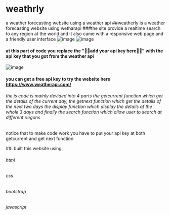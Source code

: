 # weathrly
a weather forecasting website using a weather api 
##weatherly is a weather forecasting website using wetharapi
###the site provide a realtime search to any region at the world and it also came with a responsive web page and a friendly user interface
![image](https://user-images.githubusercontent.com/103288130/196002076-dbf986f6-ef0b-4a04-821f-307439f3a566.png)
![image](https://user-images.githubusercontent.com/103288130/196002120-3ba22a15-fb56-4f73-89d0-4c405106b421.png)



#### at this part of code you replace the "🔴🔴add your api key here🔴🔴" with the api key that you got from the weather api

![image](https://user-images.githubusercontent.com/103288130/196002032-832958b8-817d-4861-84a2-74f3fcd7f918.png)

#### you can get a free api key to try the website here https://www.weatherapi.com/

###### the js code is mainly devided into 4 parts the getcurrent function which get the details of the current day, the getnext function which get the details of the next two days the display function which display the details of the whole 3 days and finally the search function which allow user to search at different riegons
notice that to make code work you have to put your api key at both getcurrent and get next function

##i built this website using 
###### html
###### css
###### bootstrap
###### javascript
